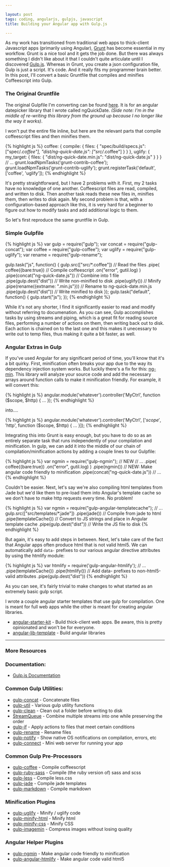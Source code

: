 ```yaml
---

layout: post
tags: coding, angularjs, gulpjs, javascript
title: Building your Angular app with Gulp.js

---
```


As my work has transitioned from traditional web apps to thick-client Javascript apps (primarily using Angular), [Grunt](http://gruntjs.com) has become essential in my workflow. Grunt is a nice tool and it gets the job done. But there was always something I didn't like about it that I couldn't quite articulate until I discovered [Gulp.js](http://gulpjs.com). Whereas in Grunt, you create a json configuration file, Gulp is just a script. It's code. And it really fits my programmer brain better. In this post, I'll convert a basic Gruntfile that compiles and minifies Coffeescript into Gulp.

<!-- more -->

### The Original Gruntfile

The original Gulpfile I'm converting can be found [here](https://github.com/adamalbrecht/ngQuickDate/blob/48fb6f6db38de16d5c92bbbbe5e8e0eee2ad69b0/Gruntfile.js). It is for an angular datepicker library that I wrote called ngQuickDate. *(Side note: I'm in the middle of re-writing this library from the ground up because I no longer like the way it works)*.

I won't put the entire file inline, but here are the relevant parts that compile coffeescript files and then minifies them.

{% highlight js %}
coffee: {
  compile: {
    files: {
      "spec/build/specs.js": ["spec/*.coffee"],
      "dist/ng-quick-date.js": ["src/*.coffee"]
    }
  }
},
uglify: {
  my_target: {
    files: {
      "dist/ng-quick-date.min.js": "dist/ng-quick-date.js"
    }
  }
}
// ...
grunt.loadNpmTasks('grunt-contrib-coffee');
grunt.loadNpmTasks('grunt-contrib-uglify');
grunt.registerTask('default', ['coffee', 'uglify']);
{% endhighlight %}

It's pretty straightforward, but I have 2 problems with it. First, my 2 tasks have no knowledge of one another. Coffeescript files are read, compiled, and written to disk. Then another task reads these new files in, minifies them, then writes to disk again. My second problem is that, with a configuration-based approach like this, it is very hard for a beginner to figure out how to modify tasks and add additional logic to them.

So let's first reproduce the same gruntfile in Gulp.

### Simple Gulpfile

{% highlight js %}
var gulp = require("gulp");
var concat = require("gulp-concat");
var coffee = require("gulp-coffee");
var uglify = require("gulp-uglify");
var rename = require("gulp-rename");

gulp.task("js", function() {
  gulp.src(["src/*.coffee"])            // Read the files
    .pipe(
      coffee({bare:true})               // Compile coffeescript
        .on("error", gutil.log)
    )
    .pipe(concat("ng-quick-date.js"))   // Combine into 1 file
    .pipe(gulp.dest("dist"))            // Write non-minified to disk
    .pipe(uglify())                     // Minify
    .pipe(rename({extname: ".min.js"})) // Rename to ng-quick-date.min.js
    .pipe(gulp.dest("dist"))            // Write minified to disk
});
gulp.task("default", function() {
  gulp.start("js");
});
{% endhighlight %}

While it's not any shorter, I find it significantly easier to read and modify without referring to documenation. As you can see, Gulp accomplishes tasks by using streams and piping, which is a great fit for reading source files, performing a number of actions on them, then writing back out to disk. Each action is chained on to the last one and this makes it unecessary to write out to temp files, thus making it quite a bit faster, as well.

### Angular Extras in Gulp

If you've used Angular for any significant period of time, you'll know that it's a bit quirky. First, minification often breaks your app due to the way its dependency injection system works. But luckily there's a fix for this: [ng-min](https://github.com/btford/ngmin). This library will analyze your source code and add the necessary arrays around function calls to make it minification friendly. For example, it will convert this:

{% highlight js %}
angular.module('whatever').controller('MyCtrl', function ($scope, $http) { ... });
{% endhighlight %}

into....

{% highlight js %}
angular.module('whatever').controller('MyCtrl', ['$scope', '$http', function ($scope, $http) { ... }]);
{% endhighlight %}

Integrating this into Grunt is easy enough, but you have to do so as an entirely separate task that runs independently of your compilation and minification. In gulp, we can add it into the middle of our chain of compilation/minification actions by adding a couple lines to our Gulpfile:

{% highlight js %}
var ngmin = require("gulp-ngmin"); // NEW
// ...
    .pipe(
      coffee({bare:true})
        .on("error", gutil.log)
    )
    .pipe(ngmin())                    // NEW: Make angular code friendly to minification
    .pipe(concat("ng-quick-date.js"))
// ...
{% endhighlight %}

Couldn't be easier. Next, let's say we're also compiling html templates from Jade but we'd like them to pre-load them into Angular's template cache so we don't have to make http requests every time. No problem!

{% highlight js %}
var ngmin = require("gulp-angular-templatecache");
// ...
gulp.src(["src/templates/*.jade"])
  .pipe(jade())            // Compile from jade to html
  .pipe(templateCache())   // Convert to JS strings and place in Angular template cache
  .pipe(gulp.dest("dist")) // Write the JS file to disk
{% endhighlight %}

But again, it's easy to add steps in between. Next, let's take care of the fact that Angular apps often produce html that is not valid html5. We can automatically add `data-` prefixes to our various angular directive attributes by using the htmlify module:

{% highlight js %}
var htmlify = require('gulp-angular-htmlify');
// ...
  .pipe(templateCache())
  .pipe(htmlify())                // Add data- prefixes to non-html5-valid attributes
  .pipe(gulp.dest("dist"))
{% endhighlight %}

As you can see, it's fairly trivial to make changes to what started as an extremely basic gulp script.

I wrote a couple angular starter templates that use gulp for compilation. One is meant for full web apps while the other is meant for creating angular libraries.

* [angular-starter-kit](https://github.com/adamalbrecht/angular-starter-kit) - Build thick-client web apps. Be aware, this is pretty opinionated and won't be for everyone.
* [angular-lib-template](https://github.com/adamalbrecht/angular-lib-template) - Build angular libraries

<hr>

### More Resources

### Documentation:

* [Gulp.js Documentation](https://github.com/gulpjs/gulp/blob/master/docs/README.md)

### Common Gulp Utilities:
* [gulp-concat](https://github.com/wearefractal/gulp-concat) - Concatenate files
* [gulp-util](https://github.com/gulpjs/gulp-util) - Various gulp utility functions
* [gulp-clean](https://github.com/peter-vilja/gulp-clean) - Clean out a folder before writing to disk
* [StreamQueue](https://github.com/nfroidure/StreamQueue) - Combine multiple streams into one while preserving the order
* [gulp-if](https://github.com/robrich/gulp-if) - Apply actions to files that meet certain conditions
* [gulp-rename](https://github.com/hparra/gulp-rename) - Rename files
* [gulp-notify](https://github.com/mikaelbr/gulp-notify) - Show native OS notifications on compilation, errors, etc
* [gulp-connect](https://github.com/avevlad/gulp-connect) - Mini web server for running your app

### Common Gulp Pre-Processors
* [gulp-coffee](https://github.com/wearefractal/gulp-coffee) - Compile coffeescript
* [gulp-ruby-sass](https://github.com/sindresorhus/gulp-ruby-sass) - Compile (the ruby version of) sass and scss
* [gulp-less](https://github.com/plus3network/gulp-less) - Compile less.css
* [gulp-jade](https://github.com/phated/gulp-jade) - Compile jade templates
* [gulp-markdown](https://github.com/sindresorhus/gulp-markdown) - Compile markdown

### Minification Plugins
* [gulp-uglify](https://github.com/terinjokes/gulp-uglify) - Minify / uglify code
* [gulp-minify-html](https://github.com/jonathanepollack/gulp-minify-html) - Minify html
* [gulp-minify-css](https://www.npmjs.org/package/gulp-minify-css) - Minify CSS
* [gulp-imagemin](https://github.com/sindresorhus/gulp-imagemin) - Compress images without losing quality

### Angular Helper Plugins
* [gulp-ngmin](https://github.com/btford/ngmin) - Make angular code friendly to minification
* [gulp-angular-htmlify](https://github.com/pgilad/gulp-angular-htmlify) - Make angular code valid html5

